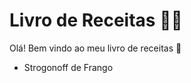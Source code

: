 # Livro de Receitas :man_cook:



Olá! Bem vindo ao meu livro de receitas :wave:

- Strogonoff de Frango